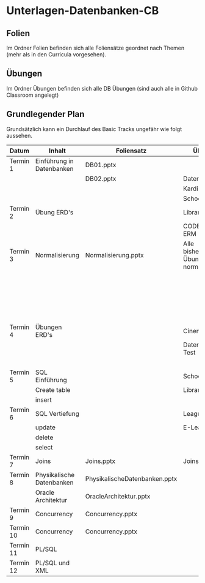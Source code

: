 # Unterlagen-Datenbanken-CB
## Folien
Im Ordner Folien befinden sich alle Foliensätze geordnet nach Themen (mehr als in den Curricula vorgesehen).
## Übungen
Im Ordner Übungen befinden sich alle DB Übungen (sind auch alle in Github Classroom angelegt)

## Grundlegender Plan
Grundsätzlich kann ein Durchlauf des Basic Tracks ungefähr wie folgt aussehen.

| Datum      | Inhalt                    | Foliensatz                    | Übung                                 | Hausübung                             |
|------------|---------------------------|-------------------------------|---------------------------------------|---------------------------------------|
| Termin 1   | Einführung in Datenbanken | DB01.pptx                     |                                       |                                       |
|            |                           | DB02.pptx                     | Datentypen                            |                                       |
|            |                           |                               | Kardinalitäten                        |                                       |
|            |                           |                               | SchoolERM                             | HotelERM                              |
| Termin 2   | Übung ERD's               |                               | LibraryERM                            |                                       |
|            |                           |                               | CODERS.BAY ERM                        | League ERM                            |
| Termin 3   | Normalisierung            | Normalisierung.pptx           | Alle bisherigen Übungen normalisieren |                                       |
|            |                           |                               |                                       | Alle bisherigen Übungen normalisieren |
|            |                           |                               |                                       | E-Learning ERM                        |
| Termin 4   | Übungen ERD's             |                               | Cinema                                |                                       |
|            |                           |                               | Datenbase Test                        |                                       |
|            |                           |                               |                                       | Airways ERM                           |
| Termin 5   | SQL Einführung            |                               | School                                |                                       |
|            | Create table              |                               | Library                               | Hotel                                 |
|            | insert                    |                               |                                       | CODERS.BAY                            |
| Termin 6   | SQL Vertiefung            |                               | League                                |                                       |
|            | update                    |                               | E-Learning                            |                                       |
|            | delete                    |                               |                                       | Cinema                                |
|            | select                    |                               |                                       | Airways                               |
| Termin 7   | Joins                     | Joins.pptx                    | Joins                                 | Joins                                 |
| Termin 8   | Physikalische Datenbanken | PhysikalischeDatenbanken.pptx |                                       |                                       |
|            | Oracle Architektur        | OracleArchitektur.pptx        |                                       |                                       |
| Termin 9   | Concurrency               | Concurrency.pptx              |                                       |                                       |
| Termin 10  | Concurrency               | Concurrency.pptx              |                                       |                                       |
| Termin 11  | PL/SQL                    |                               |                                       |                                       |
| Termin 12  | PL/SQL und XML            |                               |                                       |                                       |
